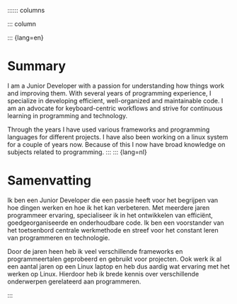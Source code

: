 :::::: columns

::: column
<!-- LTex: language=en enabled=true -->
::: {lang=en}
# Summary
I am a Junior Developer with a passion for understanding how things work and improving them. 
With several years of programming experience, I specialize in developing efficient, well-organized and maintainable code. 
I am an advocate for keyboard-centric workflows and strive for continuous learning in programming and technology.

Through the years I have used various frameworks and programming languages for different projects.
I have also been working on a linux system for a couple of years now.
Because of this I now have broad knowledge on subjects related to programming.
:::
::: {lang=nl}
<!-- LTex: language=nl -->
# Samenvatting
Ik ben een Junior Developer die een passie heeft voor het begrijpen van hoe dingen werken en hoe ik het kan verbeteren.
Met meerdere jaren programmeer ervaring, specialiseer ik in het ontwikkelen van efficiënt, goedgeorganiseerde en onderhoudbare code.
Ik ben een voorstander van het toetsenbord centrale werkmethode en streef voor het constant leren van programmeren en technologie.

Door de jaren heen heb ik veel verschillende frameworks en programmeertalen geprobeerd en gebruikt voor projecten.
Ook werk ik al een aantal jaren op een Linux laptop en heb dus aardig wat ervaring met het werken op Linux.
Hierdoor heb ik brede kennis over verschillende onderwerpen gerelateerd aan programmeren.
<!-- LTex: language=en-->
:::

